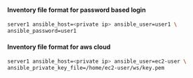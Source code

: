 #### Inventory file format for password based login
```sh
server1 ansible_host=<private ip> ansible_user=user1 \
ansible_password=user1
````

#### Inventory file format for aws cloud
```sh
server1 ansible_host=<private ip> ansible_user=ec2-user \
ansible_private_key_file=/home/ec2-user/ws/key.pem
````
